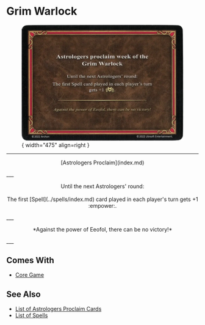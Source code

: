 # Grim Warlock

<figure markdown="span">

![Grim Warlock](../assets/astrologers_proclaim-grim_warlock.webp){ width="475" align=right }

</figure>

___
<p style="text-align: center;" markdown>[Astrologers Proclaim](index.md)</p>
___
<p style="text-align: center;" markdown>Until the next Astrologers' round:<br><br>The first [Spell](../spells/index.md) card played in each player's turn gets +1 :empower:.</p>
___
<p style="text-align: center;" markdown>*Against the power of Eeofol, there can be no victory!*</p>
___


## Comes With

- [Core Game](../content/core_game.md)


## See Also

- [List of Astrologers Proclaim Cards](index.md)
- [List of Spells](../spells/index.md)
